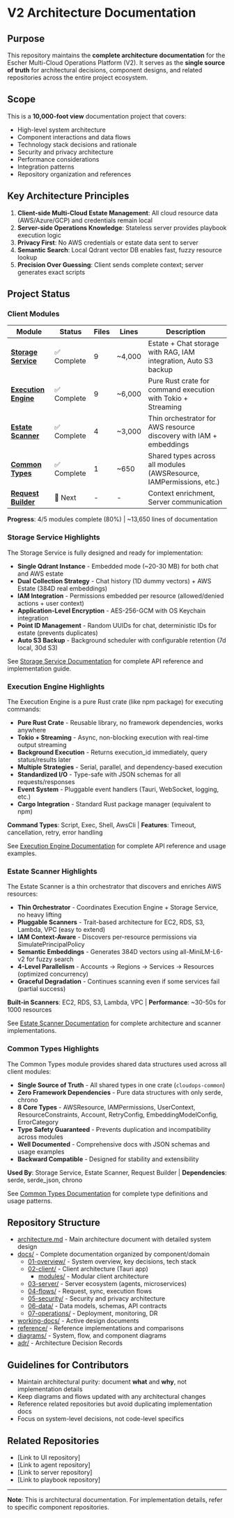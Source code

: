 # V2 Architecture Documentation

## Purpose

This repository maintains the **complete architecture documentation** for the Escher Multi-Cloud Operations Platform (V2). It serves as the **single source of truth** for architectural decisions, component designs, and related repositories across the entire project ecosystem.

## Scope

This is a **10,000-foot view** documentation project that covers:

- High-level system architecture
- Component interactions and data flows
- Technology stack decisions and rationale
- Security and privacy architecture
- Performance considerations
- Integration patterns
- Repository organization and references

## Key Architecture Principles

1. **Client-side Multi-Cloud Estate Management**: All cloud resource data (AWS/Azure/GCP) and credentials remain local
2. **Server-side Operations Knowledge**: Stateless server provides playbook execution logic
3. **Privacy First**: No AWS credentials or estate data sent to server
4. **Semantic Search**: Local Qdrant vector DB enables fast, fuzzy resource lookup
5. **Precision Over Guessing**: Client sends complete context; server generates exact scripts

## Project Status

### Client Modules

| Module | Status | Files | Lines | Description |
|--------|--------|-------|-------|-------------|
| **[Storage Service](docs/02-client/modules/storage-service/)** | ✅ Complete | 9 | ~4,000 | Estate + Chat storage with RAG, IAM integration, Auto S3 backup |
| **[Execution Engine](docs/02-client/modules/execution-engine/)** | ✅ Complete | 9 | ~6,000 | Pure Rust crate for command execution with Tokio + Streaming |
| **[Estate Scanner](docs/02-client/modules/estate-scanner/)** | ✅ Complete | 4 | ~3,000 | Thin orchestrator for AWS resource discovery with IAM + embeddings |
| **[Common Types](docs/02-client/modules/common/)** | ✅ Complete | 1 | ~650 | Shared types across all modules (AWSResource, IAMPermissions, etc.) |
| **[Request Builder](docs/02-client/modules/request-builder/)** | 🔄 Next | - | - | Context enrichment, Server communication |

**Progress**: 4/5 modules complete (80%) | ~13,650 lines of documentation

### Storage Service Highlights

The Storage Service is fully designed and ready for implementation:

- **Single Qdrant Instance** - Embedded mode (~20-30 MB) for both chat and AWS estate
- **Dual Collection Strategy** - Chat history (1D dummy vectors) + AWS Estate (384D real embeddings)
- **IAM Integration** - Permissions embedded per resource (allowed/denied actions + user context)
- **Application-Level Encryption** - AES-256-GCM with OS Keychain integration
- **Point ID Management** - Random UUIDs for chat, deterministic IDs for estate (prevents duplicates)
- **Auto S3 Backup** - Background scheduler with configurable retention (7d local, 30d S3)

See [Storage Service Documentation](docs/02-client/modules/storage-service/) for complete API reference and implementation guide.

### Execution Engine Highlights

The Execution Engine is a pure Rust crate (like npm package) for executing commands:

- **Pure Rust Crate** - Reusable library, no framework dependencies, works anywhere
- **Tokio + Streaming** - Async, non-blocking execution with real-time output streaming
- **Background Execution** - Returns execution_id immediately, query status/results later
- **Multiple Strategies** - Serial, parallel, and dependency-based execution
- **Standardized I/O** - Type-safe with JSON schemas for all requests/responses
- **Event System** - Pluggable event handlers (Tauri, WebSocket, logging, etc.)
- **Cargo Integration** - Standard Rust package manager (equivalent to npm)

**Command Types**: Script, Exec, Shell, AwsCli | **Features**: Timeout, cancellation, retry, error handling

See [Execution Engine Documentation](docs/02-client/modules/execution-engine/) for complete API reference and usage examples.

### Estate Scanner Highlights

The Estate Scanner is a thin orchestrator that discovers and enriches AWS resources:

- **Thin Orchestrator** - Coordinates Execution Engine + Storage Service, no heavy lifting
- **Pluggable Scanners** - Trait-based architecture for EC2, RDS, S3, Lambda, VPC (easy to extend)
- **IAM Context-Aware** - Discovers per-resource permissions via SimulatePrincipalPolicy
- **Semantic Embeddings** - Generates 384D vectors using all-MiniLM-L6-v2 for fuzzy search
- **4-Level Parallelism** - Accounts → Regions → Services → Resources (optimized concurrency)
- **Graceful Degradation** - Continues scanning even if some services fail (partial success)

**Built-in Scanners**: EC2, RDS, S3, Lambda, VPC | **Performance**: ~30-50s for 1000 resources

See [Estate Scanner Documentation](docs/02-client/modules/estate-scanner/) for complete architecture and scanner implementations.

### Common Types Highlights

The Common Types module provides shared data structures used across all client modules:

- **Single Source of Truth** - All shared types in one crate (`cloudops-common`)
- **Zero Framework Dependencies** - Pure data structures with only serde, chrono
- **8 Core Types** - AWSResource, IAMPermissions, UserContext, ResourceConstraints, Account, RetryConfig, EmbeddingModelConfig, ErrorCategory
- **Type Safety Guaranteed** - Prevents duplication and incompatibility across modules
- **Well Documented** - Comprehensive docs with JSON schemas and usage examples
- **Backward Compatible** - Designed for stability and extensibility

**Used By**: Storage Service, Estate Scanner, Request Builder | **Dependencies**: serde, serde_json, chrono

See [Common Types Documentation](docs/02-client/modules/common/) for complete type definitions and usage patterns.

## Repository Structure

- [architecture.md](architecture.md) - Main architecture document with detailed system design
- [docs/](docs/) - Complete documentation organized by component/domain
  - [01-overview/](docs/01-overview/) - System overview, key decisions, tech stack
  - [02-client/](docs/02-client/) - Client architecture (Tauri app)
    - [modules/](docs/02-client/modules/) - Modular client architecture
  - [03-server/](docs/03-server/) - Server ecosystem (agents, microservices)
  - [04-flows/](docs/04-flows/) - Request, sync, execution flows
  - [05-security/](docs/05-security/) - Security and privacy architecture
  - [06-data/](docs/06-data/) - Data models, schemas, API contracts
  - [07-operations/](docs/07-operations/) - Deployment, monitoring, DR
- [working-docs/](working-docs/) - Active design documents
- [reference/](reference/) - Reference implementations and comparisons
- [diagrams/](diagrams/) - System, flow, and component diagrams
- [adr/](adr/) - Architecture Decision Records

## Guidelines for Contributors

- Maintain architectural purity: document **what** and **why**, not implementation details
- Keep diagrams and flows updated with any architectural changes
- Reference related repositories but avoid duplicating implementation docs
- Focus on system-level decisions, not code-level specifics

## Related Repositories

- [Link to UI repository]
- [Link to agent repository]
- [Link to server repository]
- [Link to playbook repository]

---

**Note**: This is architectural documentation. For implementation details, refer to specific component repositories.
